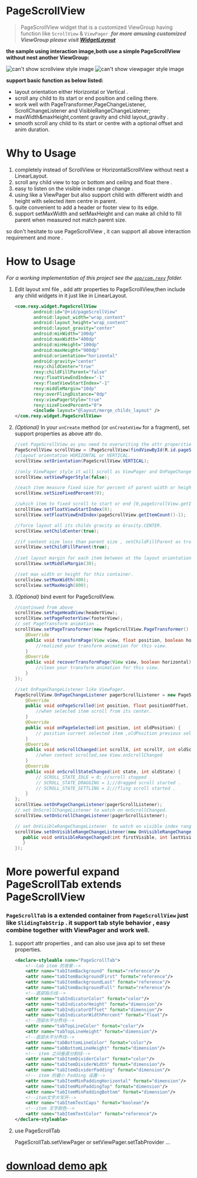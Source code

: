 PageScrollView
==============

>PageScrollView widget that is a customized ViewGroup having function like `ScrollView` & `ViewPager` .***for more amusing customized ViewGroup please visit [WidgetLayout][3]***

**the sample using interaction image,both use a simple PageScrollView without nest another ViewGroup:**

![can't show scrollview style image][scrollview]
![can't show viewpager style image][viewpager]

**support basic function as below listed:**

* layout orientation either Horizontal or Vertical .
* scroll any child to its start or end position and ceiling there.
* work well with PageTransformer,PageChangeListener, ScrollChangeListener and VisibleRangeChangeListener;
* maxWidth&maxHeight,content gravity and child layout_gravity .
* smooth scroll any child to its start or centre with a optional offset and anim duration.

Why to Usage
============

  1. completely instead of ScrollView or HorizontalScrollView without nest a LinearLayout.
  2. scroll any child view to top or bottom and ceiling and float there .
  3. easy to listen on the visible index range change .
  4. using like a ViewPager but also support child with different width and height with selected item centre in parent.
  5. quite convenient to add a header or footer view to its edge.
  6. support setMaxWidth and setMaxHeight and can make all child to fill parent when measured not match parent size.
  
  so don't hesitate to use PageScrollView , it can support all above interaction requirement and more .
   
How to Usage
============

*For a working implementation of this project see the [`app/com.rexy`][1] folder.*

  1. Edit layout xml file , add attr properties to PageScrollView,then include any child widgets in it just like in LinearLayout.
       ``` xml
       <com.rexy.widget.PageScrollView                        
              android:id="@+id/pageScrollView"                
              android:layout_width="wrap_content"             
              android:layout_height="wrap_content" 
              android:layout_gravity="center" 
              android:minWidth="100dp"
              android:maxWidth="400dp"
              android:minHeight="100dp"
              android:maxHeight="900dp"
              android:orientation="horizontal" 
              android:gravity="center"                        
              rexy:childCenter="true"
              rexy:childFillParent="false" 
              rexy:floatViewEndIndex="-1"                          
              rexy:floatViewStartIndex="-1"                        
              rexy:middleMargin="10dp"                        
              rexy:overFlingDistance="0dp"                    
              rexy:viewPagerStyle="true"                       
              rexy:sizeFixedPercent="0">                      
              <include layout="@layout/merge_childs_layout" />
       </com.rexy.widget.PageScrollView>                      
       ```

  2.  *(Optional)* In your `onCreate` method (or `onCreateView` for a fragment), set support properties as above attr do.
      ``` java
      //set PageScrollView as you need to overwriting the attr properities.
      PageScrollView scrollView = (PageScrollView)findViewById(R.id.pageScrollView);
      //layout orientation HORIZONTAL or VERTICAL.
      scrollView.setOrientation(PageScrollView.VERTICAL); 
      
      //only ViewPager style it will scroll as ViewPager and OnPageChangeListener can be efficient
      scrollView.setViewPagerStyle(false);
      
      //each item measure fixed size for percent of parent width or height.
      scrollView.setSizeFixedPercent(0);
      
      //which item to fixed scroll to start or end [0,pageScrollView.getItemCount()-1],-1 to ignore.
      scrollView.setFloatViewStartIndex(0);
      scrollView.setFloatViewEndIndex(pageScrollView.getItemCount()-1);
      
      //force layout all its childs gravity as Gravity.CENTER.
      scrollView.setChildCenter(true);
      
      //if content size less than parent size , setChildFillParent as true to match parent size.
      scrollView.setChildFillParent(true);
            
      //set layout margin for each item between at the layout orientation.
      scrollView.setMiddleMargin(30);
      
      //set max width or height for this container.
      scrollview.setMaxWidth(400);
      scrollview.setMaxHeigh(800);
      ```

  3. *(Optional)* bind event for PageScrollView.
     ``` java
     //continued from above 
     scrollView.setPageHeadView(headerView);
     scrollView.setPageFooterView(footerView);
     // set PageTransform animation .
     scrollView.setPageTransformer(new PageScrollView.PageTransformer() {
         @Override
         public void transformPage(View view, float position, boolean horizontal) {
             //realized your transform animation for this view.
         }
         @Override
         public void recoverTransformPage(View view, boolean horizontal) {
             //clean your transform animation for this view.
         }
     });
     
     //set OnPageChangeListener like ViewPager.
     PageScrollView.OnPageChangeListener pagerScrollListener = new PageScrollView.OnPageChangeListener() {
         @Override
         public void onPageScrolled(int position, float positionOffset, int positionOffsetPixels) {
             //when selected item scroll from its center.
         }
         @Override
         public void onPageSelected(int position, int oldPosition) {
             // position current selected item ,oldPosition previous selected item
         }
         @Override
         public void onScrollChanged(int scrollX, int scrollY, int oldScrollX, int oldScrollY) {
             //when content scrolled,see View.onScrollChanged
         }
         @Override
         public void onScrollStateChanged(int state, int oldState) {
             // SCROLL_STATE_IDLE = 0; //scroll stopped .
             // SCROLL_STATE_DRAGGING = 1;//dragged scroll started .
             // SCROLL_STATE_SETTLING = 2;//fling scroll started .
         }
     };
     scrollView.setOnPageChangeListener(pagerScrollListener);
     // set OnScrollChangeListener to watch on onScrollChanged.
     scrollView.setOnScrollChangeListener(pagerScrollListener);
     
     // set OnVisibleRangeChangeListener  to watch on visible index range change
     scrollView.setOnVisibleRangeChangeListener(new OnVisibleRangeChangeListener(){
        public void onVisibleRangeChanged(int firstVisible, int lastVisible, int oldFirstVisible, int oldLastVisible){
        }
     });
     
     ```


More powerful expand PageScrollTab extends PageScrollView
====================


### `PageScrollTab` is a extended container from `PageScrollView` just like `SlidingTabStrip` . it support tab style behavior , easy combine together with ViewPager and work well.
 1. support attr properties , and can also use java api to set these properties.
    ``` xml
    <declare-styleable name="PageScrollTab">
        <!--tab item 的背景-->
        <attr name="tabItemBackground" format="reference"/>
        <attr name="tabItemBackgroundFirst" format="reference"/>
        <attr name="tabItemBackgroundLast" format="reference"/>
        <attr name="tabItemBackgroundFull" format="reference"/>
        <!--底部指示线-->
        <attr name="tabIndicatorColor" format="color"/>
        <attr name="tabIndicatorHeight" format="dimension"/>
        <attr name="tabIndicatorOffset" format="dimension"/>
        <attr name="tabIndicatorWidthPercent" format="float"/>
        <!--顶部水平分界线-->
        <attr name="tabTopLineColor" format="color"/>
        <attr name="tabTopLineHeight" format="dimension"/>
        <!--底部水平分界线-->
        <attr name="tabBottomLineColor" format="color"/>
        <attr name="tabBottomLineHeight" format="dimension"/>
        <!-- item 之间垂直分割线-->
        <attr name="tabItemDividerColor" format="color"/>
        <attr name="tabItemDividerWidth" format="dimension"/>
        <attr name="tabItemDividerPadding" format="dimension"/>
        <!-- item 的最小 Padding 设置-->
        <attr name="tabItemMinPaddingHorizontal" format="dimension"/>
        <attr name="tabItemMinPaddingTop" format="dimension"/>
        <attr name="tabItemMinPaddingBottom" format="dimension"/>
        <!--item文字大写开-->
        <attr name="tabItemTextCaps" format="boolean"/>
        <!--item 文字颜色-->
        <attr name="tabItemTextColor" format="reference"/>
    </declare-styleable>
    ```

2. use PageScrollTab

   PageScrollTab.setViewPager or setViewPager.setTabProvider ...


[download demo apk][2]
============

 [scrollview]:image/example_type_scrollview.gif "scrollview type but no need to nest a single ViewGroup,just use as a LinearLayout"
 [viewpager]:image/example_type_viewpager.gif  "viewpager type but not support PageAdapter"
 [1]:app/src/com/rexy/example/ExampleActivity.java "activity entry"
 [2]:image/PageScrollView.apk  "demo apk to download"
 [3]:https://github.com/rexyren/WidgetLayout
